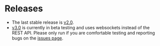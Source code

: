 Releases
========

-   The last stable release is
    [v2.0](https://github.com/Galts-Gulch/avarice/releases/tag/v2.0).
-   [v3.0](https://github.com/Galts-Gulch/avarice/releases/tag/v3.0b7)
    is currently in beta testing and uses websockets instead of the REST
    API. Please only run if you are comfortable testing and reporting
    bugs on the [issues
    page](https://github.com/Galts-Gulch/avarice/issues).
